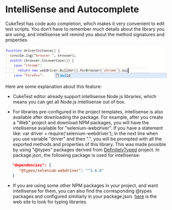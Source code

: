 # IntelliSense and Autocomplete

CukeTest has code auto completion, which makes it very convenient to edit test scripts. You don't have to remember much details about the library you are using, and intellisense will remind you about the method signatures and properties.

![](assets/intelli-sense.png)

Here are some explanation about this feature:
* CukeTest editor already support intellisense Node.js libraries, which means you can get all Node.js intellisense out of box.

* For libraries pre-configured in the project templates, intellisense is also available after downloading the package. For example, after you create a "Web" project and download NPM packages, you will have the intellisense available for "selenium-webdriver". If you have a statement like:
var driver = require('selenium-webdriver');
in the next line when you use variable "driver" and then ".", you will be prompted with all the exported methods and properties of this library. This was made possible by using "@types" packages derived from [DefinitelyTyped](https://github.com/DefinitelyTyped/DefinitelyTyped) project. In package.json, the following package is used for intellisense:

```json
   "dependencies": {
      "@types/selenium-webdriver": "^3.6.0"
   }
```

* If you are using some other NPM packages in your project, and want intellisense for them, you can also find the corresponding @types packages and configured similiarly in your package.json. [here](http://microsoft.github.io/TypeSearch/) is the web site to look for typing libraries.


